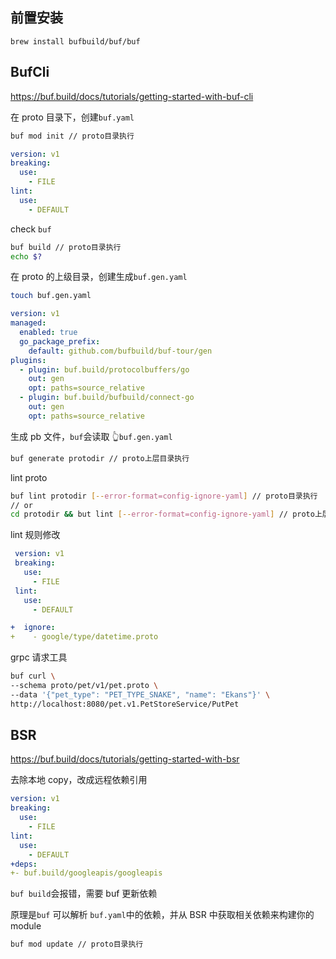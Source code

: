 ## 前置安装

```
brew install bufbuild/buf/buf
```

## BufCli

https://buf.build/docs/tutorials/getting-started-with-buf-cli

在 proto 目录下，创建`buf.yaml`

```bash
buf mod init // proto目录执行
```

```yaml
version: v1
breaking:
  use:
    - FILE
lint:
  use:
    - DEFAULT
```

check `buf`

```bash
buf build // proto目录执行
echo $?
```

在 proto 的上级目录，创建生成`buf.gen.yaml`

```bash
touch buf.gen.yaml
```

```yaml
version: v1
managed:
  enabled: true
  go_package_prefix:
    default: github.com/bufbuild/buf-tour/gen
plugins:
  - plugin: buf.build/protocolbuffers/go
    out: gen
    opt: paths=source_relative
  - plugin: buf.build/bufbuild/connect-go
    out: gen
    opt: paths=source_relative
```

生成 pb 文件，`buf`会读取 👆`buf.gen.yaml`

```bash
buf generate protodir // proto上层目录执行
```

lint proto

```bash
buf lint protodir [--error-format=config-ignore-yaml] // proto目录执行
// or
cd protodir && but lint [--error-format=config-ignore-yaml] // proto上层目录执行
```

lint 规则修改

```yaml
 version: v1
 breaking:
   use:
     - FILE
 lint:
   use:
     - DEFAULT

+  ignore:
+    - google/type/datetime.proto
```

grpc 请求工具

```bash
buf curl \
--schema proto/pet/v1/pet.proto \
--data '{"pet_type": "PET_TYPE_SNAKE", "name": "Ekans"}' \
http://localhost:8080/pet.v1.PetStoreService/PutPet
```

## BSR

https://buf.build/docs/tutorials/getting-started-with-bsr

去除本地 copy，改成远程依赖引用

```yaml
version: v1
breaking:
  use:
    - FILE
lint:
  use:
    - DEFAULT
+deps:
+- buf.build/googleapis/googleapis
```

`buf build`会报错，需要 buf 更新依赖

原理是`buf` 可以解析 `buf.yaml`中的依赖，并从 BSR 中获取相关依赖来构建你的 module

```bash
buf mod update // proto目录执行
```
